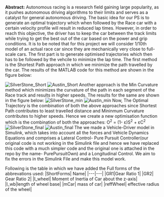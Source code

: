 **Abstract:** Autonomous racing is a research field gaining large popularity, as it pushes autonomous driving algorithms to their limits and serves as a catalyst for general autonomous driving. The basic idea for our PS is to generate an optimal trajectory which when followed by the Race car with a certain velocity profile will result in reduced lap times. However, in order to reach this objective, the driver has to keep the car between the track limits while trying to get the best out of the car based on the power and grip conditions.
It is to be noted that for this project we will consider 1/10th model of an actual race car since they are mechanically very close to full-scale cars.
The first part is to generate optimised trajectories which then has to be followed by the vehcile to minimize the lap time. The first method is the Shortest Path approach in which we minimize the path travelled by the car. The results of the MATLAB code for this method are shown in the figure below:

![SilverStone_Short](https://github.com/rakshitjangid22/PathPlanning-IVR5/assets/116636404/bb939786-57ec-4644-b986-eda212466598)
![Austin_Short](https://github.com/rakshitjangid22/PathPlanning-IVR5/assets/116636404/69873362-7702-4755-9321-8d744f9ccc04)
Another approach is the Min Curvature method which minimizes the curvature of the path in each segment of the Race track and results in higher speeds. The results for the same are shown in the figure below:
![SilverStone_min](https://github.com/rakshitjangid22/PathPlanning-IVR5/assets/116636404/c18c8c56-b646-463b-9d1c-7881cb5a1a7d)
![Austin_min](https://github.com/rakshitjangid22/PathPlanning-IVR5/assets/116636404/2b04dd4b-9b12-4a1e-bb12-21306e9ad696)
Now, The Optimal Trajectory is the combination of both the above approaches since Shortest Path contributes to least travelled distance and Mininmum Curvature contributes to higher speeds. Hence we create a new optimisation function which is the combination of both the approaches: O<sup>2</sup> = (1- &epsilon;)S<sup>2</sup> + &epsilon;C<sup>2</sup>
![SilverStone_final](https://github.com/rakshitjangid22/PathPlanning-IVR5/assets/116636404/143f7b24-0923-4971-8098-9186da79ff06)
![Austin_final](https://github.com/rakshitjangid22/PathPlanning-IVR5/assets/116636404/bf13594c-1b7b-4a69-986a-886287bff94a)
The we made a Vehicle-Driver model in Simulink, which takes into account all the forces and Vehicle Dynamics Equations and comprises a Lateral Control- Pure Pursuit Controller(our original code is not working in the Simulink file and hence we have replaced this code with a much simpler code and the original one is attached in the repo by the name- PurePursuitOwn) and a Longitudinal Control. 
We aim to fix the errors in the Simulink File and make this model work.

Following is the table in which we have added the Full forms of the abbrevations used:
|ShortForms| Name|
|---|---|
|GR1|Gear Ratio 1|
|GR2| Gear Ratio 2|
|I_wheel| Moment of Inertia of Car about the z-axis|
|l_wb|length of wheel base|
|mCar| mass of car|
|reffWheel| effective radius of the wheel|
